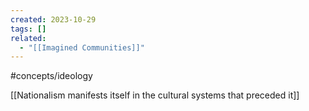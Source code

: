 ```yaml
---
created: 2023-10-29
tags: []
related:
  - "[[Imagined Communities]]"
---
```

#concepts/ideology

[[Nationalism manifests itself in the cultural systems that preceded it]]


